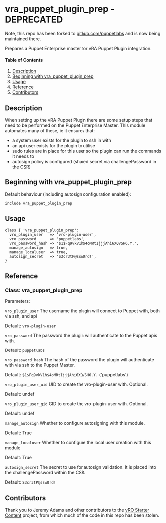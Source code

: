 
# vra_puppet_plugin_prep - DEPRECATED

Note, this repo has been forked to [github.com/puppetlabs](https://github.com/puppetlabs/puppet-vra_puppet_plugin_prep) and is now being maintained there.

Prepares a Puppet Enterprise master for vRA Puppet Plugin integration.

#### Table of Contents

1. [Description](#description)
2. [Beginning with vra_puppet_plugin_prep](#beginning-with-vra_puppet_plugin_prep)
3. [Usage](#usage)
4. [Reference](#reference)
6. [Contributors](#contributors)

## Description

When setting up the vRA Puppet Plugin there are some setup steps that need to be performed on the Puppet Enterprise Master. This module automates many of these, ie it ensures that:

- a system user exists for the plugin to ssh in with
- an api user exists for the plugin to utilise
- sudo rules are in place for this user so the plugin can run the commands it needs to
- autosign policy is configured (shared secret via challengePassword in the CSR)


## Beginning with vra_puppet_plugin_prep

Default behaviour (including autosign configuration enabled):

```
include vra_puppet_plugin_prep
```

## Usage

```puppet
class { 'vra_puppet_plugin_prep':
  vro_plugin_user   => 'vro-plugin-user',
  vro_password      => 'puppetlabs',
  vro_password_hash => '$1$Fq9vkV1h$4oMRtIjjjAhi6XQVSH6.Y.',
  manage_autosign   => true,
  manage_localuser  => true,
  autosign_secret   => 'S3cr3tP@ssw0rd!',
}
```

## Reference

### Class: vra_puppet_plugin_prep

Parameters:

`vro_plugin_user`
The username the plugin will connect to Puppet with, both via ssh, and api

Default: `vro-plugin-user`

`vro_password`
The password the plugin will authenticate to the Puppet apis with.

Default: `puppetlabs`

`vro_password_hash`
The hash of the password the plugin will authenticate with via ssh to the Puppet Master.

Default: `$1$Fq9vkV1h$4oMRtIjjjAhi6XQVSH6.Y.` ('puppetlabs')

`vro_plugin_user_uid`
UID to create the vro-plugin-user with. Optional.

Default: undef

`vro_plugin_user_gid`
GID to create the vro-plugin-user with. Optional.

Default: undef

`manage_autosign`
Whether to configure autosigning with this module.

Default: True

`manage_localuser`
Whether to configure the local user creation with this module

Default: True

`autosign_secret`
The secret to use for autosign validation. It is placed into the challengePassword within the CSR.

Default: `S3cr3tP@ssw0rd!`

## Contributors

Thank you to Jeremy Adams and other contributors to the [vRO Starter Content](https://github.com/puppetlabs/puppet-vro-starter_content) project, from which much of the code in this repo has been stolen.
